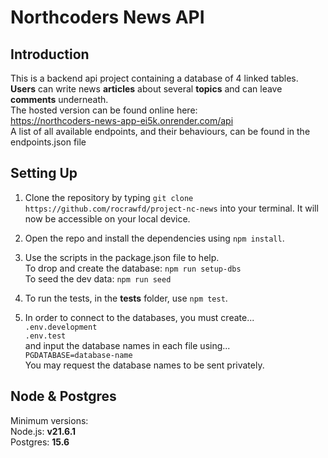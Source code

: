 # Northcoders News API

## Introduction
This is a backend api project containing a database of 4 linked tables. **Users** can write news **articles** about several **topics** and can leave **comments** underneath.<br>
The hosted version can be found online here: <br>
https://northcoders-news-app-ei5k.onrender.com/api<br>
A list of all available endpoints, and their behaviours, can be found in the endpoints.json file

## Setting Up
1. Clone the repository by typing ```git clone https://github.com/rocrawfd/project-nc-news``` into your terminal. It will now be accessible on your local device.

2. Open the repo and install the dependencies using ```npm install```.

3. Use the scripts in the package.json file to help.<br>
To drop and create the database:  ```npm run setup-dbs```<br>
To seed the dev data: ```npm run seed```<br>

4. To run the tests, in the __tests__ folder, use ```npm test```.

5. In order to connect to the databases, you must create...<br>
```.env.development```<br>
```.env.test```<br>
and input the database names in each file using... <br>
```PGDATABASE=database-name```<br>
You may request the database names to be sent privately.


## Node & Postgres
Minimum versions: <br>
Node.js: **v21.6.1**<br>
Postgres: **15.6**
